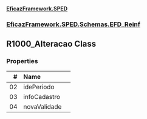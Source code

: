 #### [EficazFramework.SPED](EficazFrameworkSPED.md 'EficazFramework SPED')
### [EficazFramework.SPED.Schemas.EFD_Reinf](EficazFramework.SPED.Schemas.EFD_Reinf.md 'EficazFramework.SPED.Schemas.EFD_Reinf')

## R1000_Alteracao Class
### Properties

| # | Name | |
| ---: | :--- | :--- |
| 02 | idePeriodo |  |
| 03 | infoCadastro |  |
| 04 | novaValidade |  |
